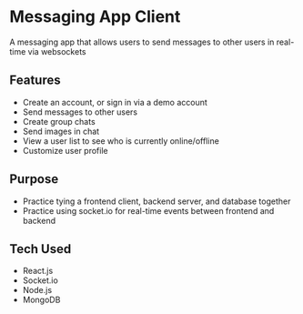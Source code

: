 # Messaging App Client

A messaging app that allows users to send messages to other users in real-time via websockets

## Features

- Create an account, or sign in via a demo account
- Send messages to other users
- Create group chats
- Send images in chat
- View a user list to see who is currently online/offline
- Customize user profile

## Purpose

- Practice tying a frontend client, backend server, and database together
- Practice using socket.io for real-time events between frontend and backend

## Tech Used

- React.js
- Socket.io
- Node.js
- MongoDB
